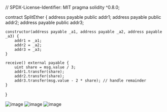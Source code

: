 // SPDX-License-Identifier: MIT
pragma solidity ^0.8.0;

contract SplitEther {
    address payable public addr1;
    address payable public addr2;
    address payable public addr3;

    constructor(address payable _a1, address payable _a2, address payable _a3) {
        addr1 = _a1;
        addr2 = _a2;
        addr3 = _a3;
    }

    receive() external payable {
        uint share = msg.value / 3;
        addr1.transfer(share);
        addr2.transfer(share);
        addr3.transfer(msg.value - 2 * share); // handle remainder
    }
}

![image](https://github.com/user-attachments/assets/9e7fac4e-24c6-4b80-902f-fffb3e4a5b93)
![image](https://github.com/user-attachments/assets/6e9596c2-8f36-4d2a-a655-07b9e24e594a)
![image](https://github.com/user-attachments/assets/0fba0278-a44b-47ad-8c40-a7cde767fa2e)
